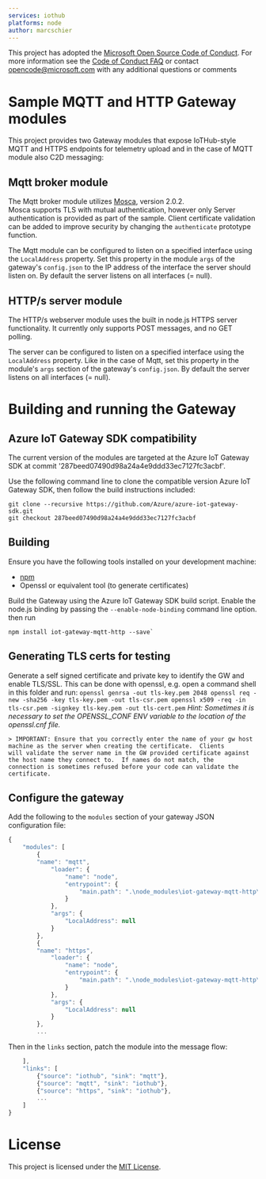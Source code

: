 ```yaml
---
services: iothub
platforms: node 
author: marcschier
---
```


This project has adopted the [Microsoft Open Source Code of Conduct](https://opensource.microsoft.com/codeofconduct/). For more information see the [Code of Conduct FAQ](https://opensource.microsoft.com/codeofconduct/faq/) or contact [opencode@microsoft.com](mailto:opencode@microsoft.com) with any additional questions or comments

# Sample MQTT and HTTP Gateway modules

This project provides two Gateway modules that expose IoTHub-style MQTT and HTTPS endpoints for telemetry upload and in the case of
MQTT module also C2D messaging:

## Mqtt broker module
The Mqtt broker module utilizes [Mosca](https://github.com/mcollina/mosca), version 2.0.2.  
Mosca supports TLS with mutual authentication, however only Server authentication is provided as part of the sample.  Client certificate 
validation can be added to improve security by changing the ```authenticate``` prototype function.  

The Mqtt module can be configured to listen on a specified interface using the ```LocalAddress``` property.  Set this property in the
module ```args``` of the gateway's ```config.json``` to the IP address of the interface the server should listen on.  By default the
server listens on all interfaces (= null).  

## HTTP/s server module
The HTTP/s webserver module uses the built in node.js HTTPS server functionality.  It currently only supports POST messages, and no GET 
polling.

The server can be configured to listen on a specified interface using the ```LocalAddress``` property.  Like in the case of
Mqtt, set this property in the module's ```args``` section of the gateway's ```config.json```.  By default the
server listens on all interfaces (= null).  

# Building and running the Gateway 

## Azure IoT Gateway SDK compatibility
The current version of the modules are targeted at the Azure IoT Gateway SDK at commit '287beed07490d98a24a4e9ddd33ec7127fc3acbf'.

Use the following command line to clone the compatible version Azure IoT Gateway SDK, then follow the build instructions included:

```
git clone --recursive https://github.com/Azure/azure-iot-gateway-sdk.git
git checkout 287beed07490d98a24a4e9ddd33ec7127fc3acbf
```

## Building

Ensure you have the following tools installed on your development machine:

- [npm](https://nodejs.org/en/download/current/)
- Openssl or equivalent tool (to generate certificates)

Build the Gateway using the Azure IoT Gateway SDK build script. Enable the node.js binding by passing the ```--enable-node-binding``` command line option.  then run
```
npm install iot-gateway-mqtt-http --save`
```

## Generating TLS certs for testing

Generate a self signed certificate and private key to identify the GW and enable TLS/SSL. 
This can be done with openssl, e.g. open a command shell in this folder and run:
    ```
    openssl genrsa -out tls-key.pem 2048
    openssl req -new -sha256 -key tls-key.pem -out tls-csr.pem
    openssl x509 -req -in tls-csr.pem -signkey tls-key.pem -out tls-cert.pem
    ```
    *Hint: Sometimes it is necessary to set the OPENSSL_CONF ENV variable to the location of the openssl.cnf file.*

    > IMPORTANT: Ensure that you correctly enter the name of your gw host machine as the server when creating the certificate.  Clients
    will validate the server name in the GW provided certificate against the host name they connect to.  If names do not match, the 
    connection is sometimes refused before your code can validate the certificate.

## Configure the gateway

Add the following to the `modules` section of your gateway JSON configuration file:

```javascript 
{
    "modules": [
        {
        "name": "mqtt",
            "loader": {
                "name": "node",
                "entrypoint": {
                    "main.path": ".\node_modules\iot-gateway-mqtt-http\mqtt.js"
                }
            },
            "args": {
                "LocalAddress": null
            }
        },
        {
        "name": "https",
            "loader": {
                "name": "node",
                "entrypoint": {
                    "main.path": ".\node_modules\iot-gateway-mqtt-http\https.js"
                }
            },
            "args": {
                "LocalAddress": null
            }
        },
        ...
```

Then in the `links` section, patch the module into the message flow:

```javascript 
    ],
    "links": [
        {"source": "iothub", "sink": "mqtt"},
        {"source": "mqtt", "sink": "iothub"},
        {"source": "https", "sink": "iothub"},
        ...
    ]
}
```

# License

This project is licensed under the [MIT License](LICENSE).
